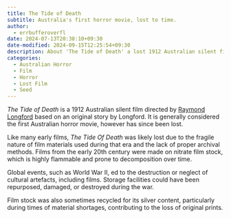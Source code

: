 ```yaml
---
title: The Tide of Death
subtitle: Australia's first horror movie, lost to time.
author:
  - errbufferoverfl
date: 2024-07-13T20:38:10+09:30
date-modified: 2024-09-15T12:25:54+09:30
description: About 'The Tide of Death' a lost 1912 Australian silent film.
categories:
  - Australian Horror
  - Film
  - Horror
  - Lost Film
  - Seed
---
```


*The Tide of Death* is a 1912 Australian silent film directed by [Raymond Longford](raymond-longford.md) based on an original story by Longford. It is generally considered the first Australian horror movie, however has since been lost.

Like many early films, *The Tide Of Death* was likely lost due to the fragile nature of film materials used during that era and the lack of proper archival methods. Films from the early 20th century were made on nitrate film stock, which is highly flammable and prone to decomposition over time.

Global events, such as World War II, ed to the destruction or neglect of cultural artefacts, including films. Storage facilities could have been repurposed, damaged, or destroyed during the war.

Film stock was also sometimes recycled for its silver content, particularly during times of material shortages, contributing to the loss of original prints.
